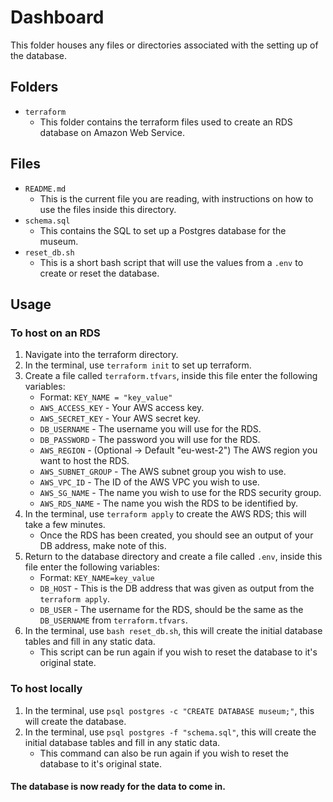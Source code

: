 # Dashboard

This folder houses any files or directories associated with the setting up of the database.

## Folders

- `terraform`
    - This folder contains the terraform files used to create an RDS database on Amazon Web Service.

## Files

- `README.md`
    - This is the current file you are reading, with instructions on how to use the files inside this directory.
- `schema.sql`
    - This contains the SQL to set up a Postgres database for the museum.
- `reset_db.sh`
    - This is a short bash script that will use the values from a `.env` to create or reset the database.

## Usage

### To host on an RDS

1. Navigate into the terraform directory.
2. In the terminal, use `terraform init` to set up terraform.
2. Create a file called `terraform.tfvars`, inside this file enter the following variables:
    - Format: `KEY_NAME = "key_value"`
    - `AWS_ACCESS_KEY` - Your AWS access key.
    - `AWS_SECRET_KEY` - Your AWS secret key.
    - `DB_USERNAME` - The username you will use for the RDS.
    - `DB_PASSWORD` - The password you will use for the RDS.
    - `AWS_REGION` - (Optional -> Default "eu-west-2") The AWS region you want to host the RDS.
    - `AWS_SUBNET_GROUP` - The AWS subnet group you wish to use.
    - `AWS_VPC_ID` - The ID of the AWS VPC you wish to use.
    - `AWS_SG_NAME` - The name you wish to use for the RDS security group.
    - `AWS_RDS_NAME` - The name you wish the RDS to be identified by.
4. In the terminal, use `terraform apply` to create the AWS RDS; this will take a few minutes.
    - Once the RDS has been created, you should see an output of your DB address, make note of this.
5. Return to the database directory and create a file called `.env`, inside this file enter the following variables:
    - Format: `KEY_NAME=key_value`
    - `DB_HOST` - This is the DB address that was given as output from the `terraform apply`.
    - `DB_USER` - The username for the RDS, should be the same as the `DB_USERNAME` from `terraform.tfvars`.
6. In the terminal, use `bash reset_db.sh`, this will create the initial database tables and fill in any static data.
    - This script can be run again if you wish to reset the database to it's original state.

### To host locally

1. In the terminal, use `psql postgres -c "CREATE DATABASE museum;"`, this will create the database.
2. In the terminal, use `psql postgres -f "schema.sql"`, this will create the initial database tables and fill in any static data.
    - This command can also be run again if you wish to reset the database to it's original state.

#### The database is now ready for the data to come in.